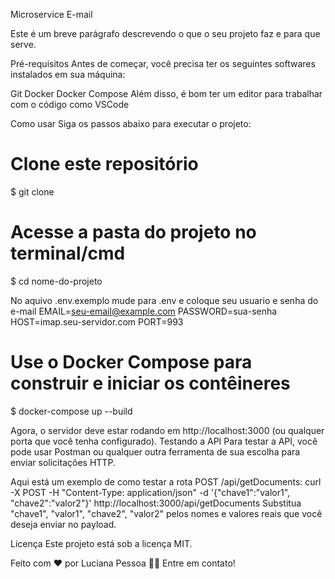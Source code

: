  Microservice E-mail
 
Este é um breve parágrafo descrevendo o que o seu projeto faz e para que serve.

Pré-requisitos
Antes de começar, você precisa ter os seguintes softwares instalados em sua máquina:

Git
Docker
Docker Compose
Além disso, é bom ter um editor para trabalhar com o código como VSCode

Como usar
Siga os passos abaixo para executar o projeto:

# Clone este repositório
$ git clone <url-do-repositorio>

# Acesse a pasta do projeto no terminal/cmd
$ cd nome-do-projeto

No aquivo .env.exemplo mude para .env
e coloque seu usuario e senha do e-mail
EMAIL=seu-email@example.com
PASSWORD=sua-senha
HOST=imap.seu-servidor.com
PORT=993


# Use o Docker Compose para construir e iniciar os contêineres
$ docker-compose up --build

Agora, o servidor deve estar rodando em http://localhost:3000 (ou qualquer porta que você tenha configurado).
Testando a API
Para testar a API, você pode usar Postman ou qualquer outra ferramenta de sua escolha para enviar solicitações HTTP.

Aqui está um exemplo de como testar a rota POST /api/getDocuments:
curl -X POST -H "Content-Type: application/json" -d '{"chave1":"valor1", "chave2":"valor2"}' http://localhost:3000/api/getDocuments
Substitua "chave1", "valor1", "chave2", "valor2" pelos nomes e valores reais que você deseja enviar no payload.

Licença
Este projeto está sob a licença MIT.

Feito com ❤️ por Luciana Pessoa 👋🏽 Entre em contato!
